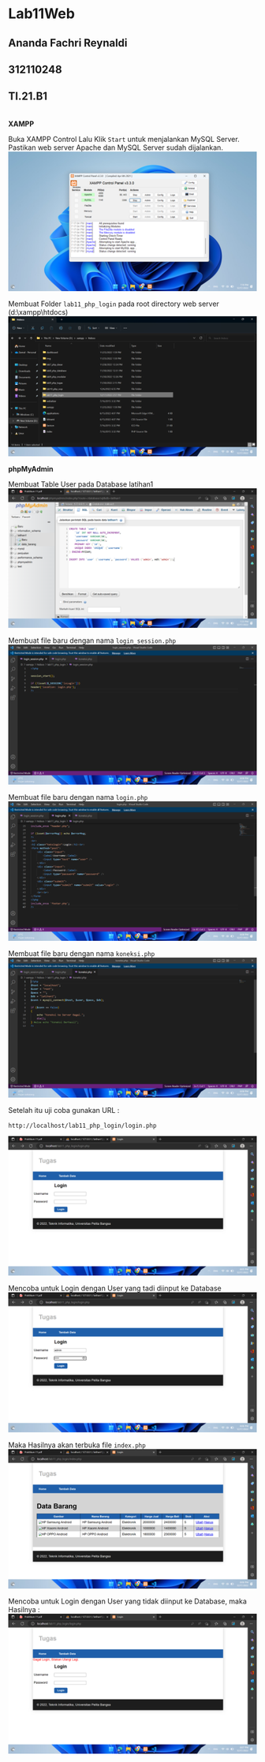 # Lab11Web
## Ananda Fachri Reynaldi
## 312110248
## TI.21.B1
<br>
<b>XAMPP</b>

Buka XAMPP Control Lalu Klik `Start` untuk menjalankan MySQL Server. Pastikan web server Apache dan MySQL Server sudah dijalankan.
![Step1](SS/SS1.png)<br>

Membuat Folder `lab11_php_login` pada root directory web server (d:\xampp\htdocs)
![Step2](SS/SS2.png)<br>

<b>phpMyAdmin</b>

Membuat Table User pada Database latihan1
![Step3](SS/SS3.png)<br>

Membuat file baru dengan nama `login_session.php`
![Step4](SS/SS4.png)<br>

Membuat file baru dengan nama `login.php`
![Step5](SS/SS5.png)<br>

Membuat file baru dengan nama `koneksi.php`
![Step6](SS/SS6.png)<br>

Setelah itu uji coba gunakan URL :
```
http://localhost/lab11_php_login/login.php
```
![Step7](SS/SS7.png)<br>

Mencoba untuk Login dengan User yang tadi diinput ke Database
![Step8](SS/SS8.png)<br>

Maka Hasilnya akan terbuka file `index.php`
![Step9](SS/SS9.png)<br>

Mencoba untuk Login dengan User yang tidak diinput ke Database, maka Hasilnya :
![Step10](SS/SS10.png)<br>